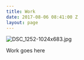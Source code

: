 ```yaml
---
title: Work
date: 2017-08-06 08:41:00 Z
layout: page
---
```


![DSC_1252-1024x683.jpg](/uploads/DSC_1252-1024x683.jpg)

Work goes here

